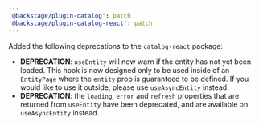 ```yaml
---
'@backstage/plugin-catalog': patch
'@backstage/plugin-catalog-react': patch
---
```


Added the following deprecations to the `catalog-react` package:

- **DEPRECATION**: `useEntity` will now warn if the entity has not yet been loaded. This hook is now designed only to be used inside of an `EntityPage` where the `entity` prop is guaranteed to be defined. If you would like to use it outside, please use `useAsyncEntity` instead.
- **DEPRECATION**: the `loading`, `error` and `refresh` properties that are returned from `useEntity` have been deprecated, and are available on `useAsyncEntity` instead.
